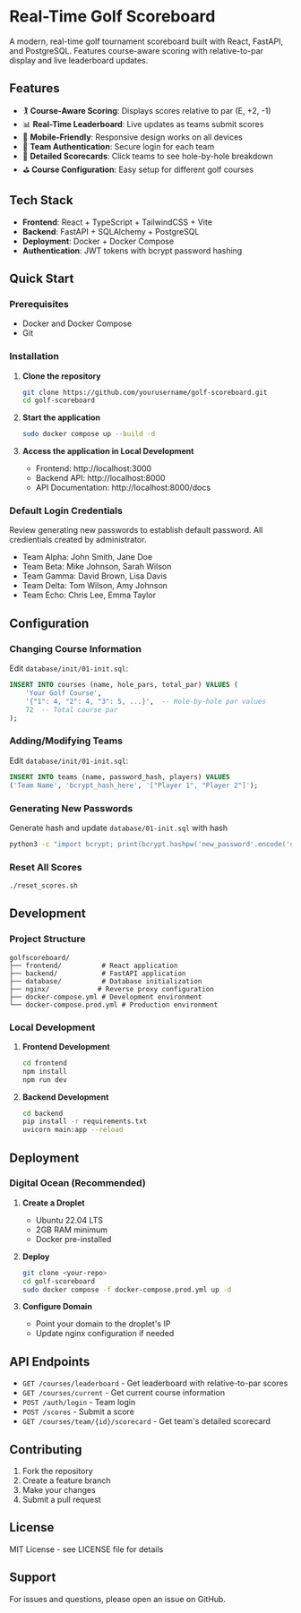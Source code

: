 # Real-Time Golf Scoreboard

A modern, real-time golf tournament scoreboard built with React, FastAPI, and PostgreSQL. Features course-aware scoring with relative-to-par display and live leaderboard updates.

## Features

- 🏌️ **Course-Aware Scoring**: Displays scores relative to par (E, +2, -1)
- 📊 **Real-Time Leaderboard**: Live updates as teams submit scores
- 📱 **Mobile-Friendly**: Responsive design works on all devices
- 🔐 **Team Authentication**: Secure login for each team
- 🎯 **Detailed Scorecards**: Click teams to see hole-by-hole breakdown
- ⛳ **Course Configuration**: Easy setup for different golf courses

## Tech Stack

- **Frontend**: React + TypeScript + TailwindCSS + Vite
- **Backend**: FastAPI + SQLAlchemy + PostgreSQL
- **Deployment**: Docker + Docker Compose
- **Authentication**: JWT tokens with bcrypt password hashing

## Quick Start

### Prerequisites
- Docker and Docker Compose
- Git

### Installation

1. **Clone the repository**
   ```bash
   git clone https://github.com/yourusername/golf-scoreboard.git
   cd golf-scoreboard
   ```

2. **Start the application**
   ```bash
   sudo docker compose up --build -d
   ```

3. **Access the application in Local Development**
   - Frontend: http://localhost:3000
   - Backend API: http://localhost:8000
   - API Documentation: http://localhost:8000/docs

### Default Login Credentials

Review generating new passwords to establish default password. All credientials created by administrator.

- Team Alpha: John Smith, Jane Doe
- Team Beta: Mike Johnson, Sarah Wilson
- Team Gamma: David Brown, Lisa Davis
- Team Delta: Tom Wilson, Amy Johnson
- Team Echo: Chris Lee, Emma Taylor

## Configuration

### Changing Course Information

Edit `database/init/01-init.sql`:

```sql
INSERT INTO courses (name, hole_pars, total_par) VALUES (
    'Your Golf Course',
    '{"1": 4, "2": 4, "3": 5, ...}',  -- Hole-by-hole par values
    72  -- Total course par
);
```

### Adding/Modifying Teams

Edit `database/init/01-init.sql`:

```sql
INSERT INTO teams (name, password_hash, players) VALUES
('Team Name', 'bcrypt_hash_here', '["Player 1", "Player 2"]');
```

### Generating New Passwords

Generate hash and update `database/01-init.sql` with hash
```bash
python3 -c "import bcrypt; print(bcrypt.hashpw('new_password'.encode('utf-8'), bcrypt.gensalt()).decode('utf-8'))"
```

### Reset All Scores

```bash
./reset_scores.sh
```

## Development

### Project Structure
```
golfscoreboard/
├── frontend/          # React application
├── backend/           # FastAPI application
├── database/          # Database initialization
├── nginx/            # Reverse proxy configuration
├── docker-compose.yml # Development environment
└── docker-compose.prod.yml # Production environment
```

### Local Development

1. **Frontend Development**
   ```bash
   cd frontend
   npm install
   npm run dev
   ```

2. **Backend Development**
   ```bash
   cd backend
   pip install -r requirements.txt
   uvicorn main:app --reload
   ```

## Deployment

### Digital Ocean (Recommended)

1. **Create a Droplet**
   - Ubuntu 22.04 LTS
   - 2GB RAM minimum
   - Docker pre-installed

2. **Deploy**
   ```bash
   git clone <your-repo>
   cd golf-scoreboard
   sudo docker compose -f docker-compose.prod.yml up -d
   ```

3. **Configure Domain**
   - Point your domain to the droplet's IP
   - Update nginx configuration if needed

## API Endpoints

- `GET /courses/leaderboard` - Get leaderboard with relative-to-par scores
- `GET /courses/current` - Get current course information
- `POST /auth/login` - Team login
- `POST /scores` - Submit a score
- `GET /courses/team/{id}/scorecard` - Get team's detailed scorecard

## Contributing

1. Fork the repository
2. Create a feature branch
3. Make your changes
4. Submit a pull request

## License

MIT License - see LICENSE file for details

## Support

For issues and questions, please open an issue on GitHub. 
